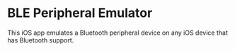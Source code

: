 # BLE Peripheral Emulator

This iOS app emulates a Bluetooth peripheral device on any iOS device that has Bluetooth support.
